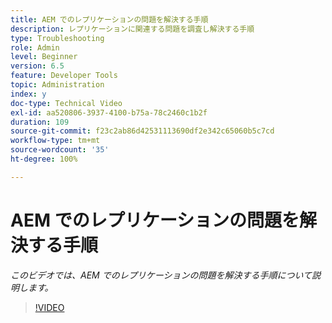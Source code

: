 ```yaml
---
title: AEM でのレプリケーションの問題を解決する手順
description: レプリケーションに関連する問題を調査し解決する手順
type: Troubleshooting
role: Admin
level: Beginner
version: 6.5
feature: Developer Tools
topic: Administration
index: y
doc-type: Technical Video
exl-id: aa520806-3937-4100-b75a-78c2460c1b2f
duration: 109
source-git-commit: f23c2ab86d42531113690df2e342c65060b5c7cd
workflow-type: tm+mt
source-wordcount: '35'
ht-degree: 100%

---
```


# AEM でのレプリケーションの問題を解決する手順

*このビデオでは、AEM でのレプリケーションの問題を解決する手順について説明します。*

>[!VIDEO](https://video.tv.adobe.com/v/335471?quality=12&learn=on)
